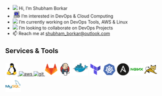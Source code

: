 - <img src="https://github.com/TheDudeThatCode/TheDudeThatCode/blob/master/Assets/Hi.gif" width="29"> Hi, I’m Shubham Borkar
- <img src="https://github.com/TheDudeThatCode/TheDudeThatCode/blob/master/Assets/PC.gif" width="24"> I’m interested in DevOps & Cloud Computing
- <img src="https://github.com/TheDudeThatCode/TheDudeThatCode/blob/master/Assets/Developer.gif" width="34"> I’m currently working on DevOps Tools, AWS & Linux
- <img src="https://github.com/TheDudeThatCode/TheDudeThatCode/blob/master/Assets/Handshake.gif" width="47"> I’m looking to collaborate on DevOps Projects
- 📫  Reach me at shubham_borkar@outlook.com




## Services & Tools
<a href="https://www.linux.org/" target="_blank"> <img src="https://raw.githubusercontent.com/devicons/devicon/master/icons/linux/linux-original.svg" alt="linux" width="40" height="40"/> </a> <a href="https://aws.amazon.com" target="_blank"> <img src="https://github.com/jtorrez/aws_logos/blob/master/aws.svg" alt="aws" width="40" height="40"/> </a> <a href="https://git-scm.com/" target="_blank"> <img src="https://www.vectorlogo.zone/logos/git-scm/git-scm-icon.svg" alt="git" width="40" height="40"/> </a> <a href="https://about.gitlab.com/" target="_blank"> <img src="https://github.com/devicons/devicon/blob/master/icons/gitlab/gitlab-original.svg" alt="gitlab" width="40" height="40"/></a> <a href="https://www.jenkins.io" target="_blank"> <img src="https://github.com/devicons/devicon/blob/master/icons/jenkins/jenkins-original.svg" alt="jenkins" width="40" height="40"/></a> <a href="https://www.docker.com" target="_blank"> <img src="https://github.com/devicons/devicon/blob/master/icons/docker/docker-original.svg" alt="docker" width="50" height="50"/></a> <a href="https://www.terraform.io" target="_blank"> <img src="https://github.com/devicons/devicon/blob/master/icons/terraform/terraform-original.svg" alt="terraform" width="40" height="40"/></a> <a href="https://kubernetes.io/" target="_blank"> <img src="https://github.com/devicons/devicon/blob/master/icons/kubernetes/kubernetes-plain.svg" alt="kubernetes" width="40" height="40"/></a>  <a href="https://www.ansible.com/" target="_blank"> <img src="https://github.com/devicons/devicon/blob/master/icons/ansible/ansible-original.svg" alt="ansible" width="40" height="40"/></a> <a href="https://nginx.org/en/" target="_blank"> <img src="https://github.com/devicons/devicon/blob/master/icons/nginx/nginx-original.svg" alt="nginx" width="40" height="40"/></a> <a href="https://tomcat.apache.org/" target="_blank"> <img src="https://github.com/devicons/devicon/blob/master/icons/tomcat/tomcat-original.svg" alt="tomcat" width="40" height="40"/></a> <a href="https://www.mysql.com/" target="_blank"> <img src="https://github.com/devicons/devicon/blob/master/icons/mysql/mysql-original-wordmark.svg" alt="mysql" width="50" height="50"/></a>


<!---
borkar-shubham/borkar-shubham is a ✨ special ✨ repository because its `README.md` (this file) appears on your GitHub profile.
You can click the Preview link to take a look at your changes.
--->
